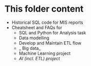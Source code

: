 # This folder content
- Historical SQL code for MIS reports
- Cheatsheet and FAQs for 
  - SQL and Python for Analysis task
  - Data modelling
  - Develop and Maintain ETL flow
  - _ Big data_
  - Machine Learning project
  - _AI (incl. ETL) project_

  
